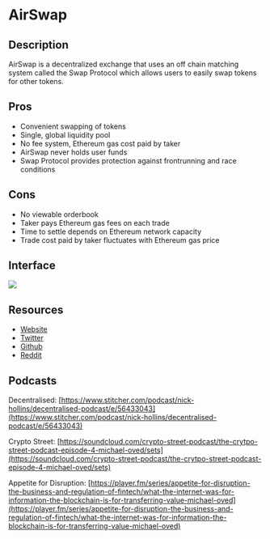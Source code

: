 # AirSwap

## Description

AirSwap is a decentralized exchange that uses an off chain matching system called the Swap Protocol which allows users to easily swap tokens for other tokens.

## Pros

* Convenient swapping of tokens 
* Single, global liquidity pool
* No fee system, Ethereum gas cost paid by taker
* AirSwap never holds user funds
* Swap Protocol provides protection against frontrunning and race conditions

## Cons

* No viewable orderbook
* Taker pays Ethereum gas fees on each trade
* Time to settle depends on Ethereum network capacity
* Trade cost paid by taker fluctuates with Ethereum gas price

## Interface

![](../../../.gitbook/assets/airswap_interface.png)

## Resources

* [Website](https://www.airswap.io/)  
* [Twitter](https://twitter.com/airswap)  
* [Github](https://github.com/airswap) 
* [Reddit](https://www.reddit.com/r/AirSwap)

## Podcasts

Decentralised: [https://www.stitcher.com/podcast/nick-hollins/decentralised-podcast/e/56433043](https://www.stitcher.com/podcast/nick-hollins/decentralised-podcast/e/56433043)

Crypto Street: [https://soundcloud.com/crypto-street-podcast/the-crytpo-street-podcast-episode-4-michael-oved/sets](https://soundcloud.com/crypto-street-podcast/the-crytpo-street-podcast-episode-4-michael-oved/sets)

Appetite for Disruption: [https://player.fm/series/appetite-for-disruption-the-business-and-regulation-of-fintech/what-the-internet-was-for-information-the-blockchain-is-for-transferring-value-michael-oved](https://player.fm/series/appetite-for-disruption-the-business-and-regulation-of-fintech/what-the-internet-was-for-information-the-blockchain-is-for-transferring-value-michael-oved)


